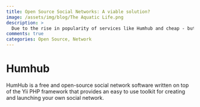 ```yaml
---
title: Open Source Social Networks: A viable solution?
image: /assets/img/blog/The Aquatic Life.png
description: >
  Due to the rise in popularity of services like Humhub and cheap - but good quality - hardware like the Raspberry Pi, we're considering migrating & combining wordpress with a R.Pi service that will be secondarily hosted on Github.
comments: true  
categories: Open Source, Network
--- 
```


# Humhub
HumHub is a free and open-source social network software written on top of the Yii PHP framework that provides an easy to use toolkit for creating and launching your own social network.
